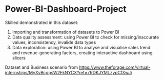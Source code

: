 # Power-BI-Dashboard-Project

Skilled demonstrated in this dataset:

1. Importing and transformation of datasets to Power BI
2. Data quality assessment: using Power BI to check for missing/inaccurate values, inconsistency, invalide data types
3. Data exploration: using Power BI to analyse and visualise sales trend and revenue-generating factors, creating interactive dashboard using slicers

Dataset and Business scenario from https://www.theforage.com/virtual-internships/MyXvBcppsW2FkNYCX?ref=7RDKJYMLzypCfXwJi
